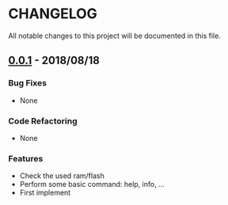 # CHANGELOG

All notable changes to this project will be documented in this file.

## [0.0.1](https://github.com/nhivp/msp430-cli/releases/tag/v0.1) - 2018/08/18

### Bug Fixes

* None

### Code Refactoring

* None

### Features

* Check the used ram/flash
* Perform some basic command: help, info, ...
* First implement
